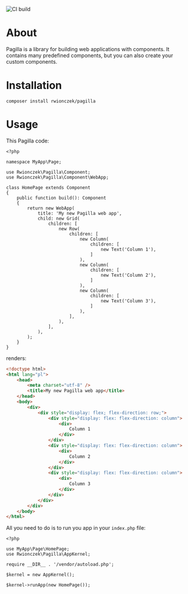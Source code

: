 ![CI build](https://github.com/rwionczek/Pagilla/actions/workflows/php.yml/badge.svg)

# About

Pagilla is a library for building web applications with components.
It contains many predefined components, but you can also create your custom components.

# Installation

```shell
composer install rwionczek/pagilla
```

# Usage

This Pagilla code:
```injectablephp
<?php

namespace MyApp\Page;

use Rwionczek\Pagilla\Component;
use Rwionczek\Pagilla\Component\WebApp;

class HomePage extends Component
{
    public function build(): Component
    {
        return new WebApp(
            title: 'My new Pagilla web app',
            child: new Grid(
                children: [
                    new Row(
                        children: [
                            new Column(
                                children: [
                                    new Text('Column 1'),
                                ]
                            ),
                            new Column(
                                children: [
                                    new Text('Column 2'),
                                ]
                            ),
                            new Column(
                                children: [
                                    new Text('Column 3'),
                                ]
                            ),
                        ],
                    ),
                ],
            ),
        );
    }
}
```
renders:
```html
<!doctype html>
<html lang="pl">
    <head>
        <meta charset="utf-8" />
        <title>My new Pagilla web app</title>
    </head>
    <body>
        <div>
            <div style="display: flex; flex-direction: row;">
                <div style="display: flex: flex-direction: column">
                    <div>
                        Column 1
                    </div>
                </div>
                <div style="display: flex: flex-direction: column">
                    <div>
                        Column 2
                    </div>
                </div>
                <div style="display: flex: flex-direction: column">
                    <div>
                        Column 3
                    </div>
                </div>
            </div>
        </div>
    </body>
</html>
```

All you need to do is to run you app in your `index.php` file:
```injectablephp
<?php

use MyApp\Page\HomePage;
use Rwionczek\Pagilla\AppKernel;

require __DIR__ . '/vendor/autoload.php';

$kernel = new AppKernel();

$kernel->runApp(new HomePage());
```